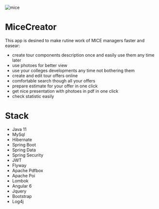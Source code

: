 ![mice](https://user-images.githubusercontent.com/71966012/173249222-4b6e95ff-4411-44d4-8df3-55086b6f74e4.png)

# MiceCreator
This app is desined to make rutine work of MICE managers faster and easear:
- create tour components description once and easily use them any time later
- use photoes for better view
- use your colleges developments any time not bothering them
- create and edit tour offers online
- comfortable search though all your offers
- prepare estimate for your offer in one click
- get nice presentation with photoes in pdf in one click
- check statistic easily

# Stack
- Java 11
- MySql
- Hibernate
- Spring Boot
- Spring Data
- Spring Security
- JWT
- Flyway
- Apache Pdfbox
- Apache Poi
- Lombok
- Angular 6
- Jquery
- Bootstrap
- Log4j
